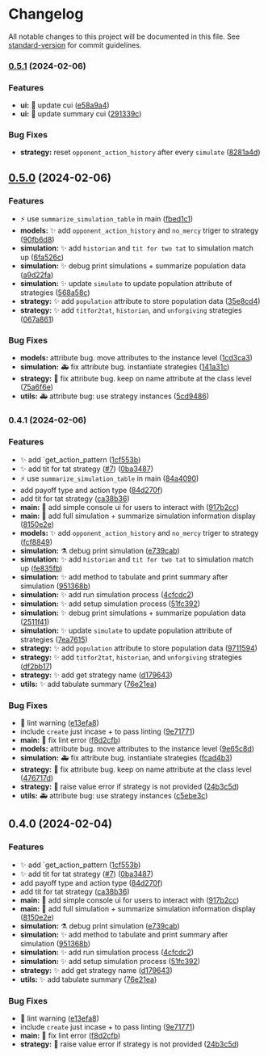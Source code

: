 # Changelog

All notable changes to this project will be documented in this file. See [standard-version](https://github.com/conventional-changelog/standard-version) for commit guidelines.

### [0.5.1](https://github.com/ProsperoKay/gametheory/compare/v0.5.0...v0.5.1) (2024-02-06)


### Features

* **ui:** :lipstick: update cui ([e58a9a4](https://github.com/ProsperoKay/gametheory/commit/e58a9a4e7af46d923fb7a82cd7407e790232e194))
* **ui:** :lipstick: update summary cui ([291339c](https://github.com/ProsperoKay/gametheory/commit/291339c5ff53b0785a338746ebed188c59e4a415))


### Bug Fixes

* **strategy:** reset `opponent_action_history` after every `simulate` ([8281a4d](https://github.com/ProsperoKay/gametheory/commit/8281a4d437ecb53e7c9693050145a5b7ab7d4207))

## [0.5.0](https://github.com/ProsperoKay/gametheory/compare/v0.4.0...v0.5.0) (2024-02-06)


### Features

* :zap: use `summarize_simulation_table` in main ([fbed1c1](https://github.com/ProsperoKay/gametheory/commit/fbed1c18628ded7921a90f90fcb6eff1a99d7a13))
* **models:** :sparkles: add `opponent_action_history` and `no_mercy` triger to strategy ([90fb6d8](https://github.com/ProsperoKay/gametheory/commit/90fb6d85e7d0ae6c808dac99858fdc5c9aeca635))
* **simulation:** :sparkles: add `historian` and `tit for two tat` to simulation match up ([6fa526c](https://github.com/ProsperoKay/gametheory/commit/6fa526ca4a1ea6859993aaddd32f201ca5a04c42))
* **simulation:** :sparkles: debug print simulations + summarize population data ([a9d22fa](https://github.com/ProsperoKay/gametheory/commit/a9d22fabffa7ff070862a001598298cfc6ac574a))
* **simulation:** :sparkles: update `simulate` to update population attribute of strategies ([568a58c](https://github.com/ProsperoKay/gametheory/commit/568a58c4a902f0c23eb4b55e0594a27e98b4eba6))
* **strategy:** :sparkles: add `population` attribute to store population data ([35e8cd4](https://github.com/ProsperoKay/gametheory/commit/35e8cd42e2496284b7940353fe67042d7155fa2e))
* **strategy:** :sparkles: add `titfor2tat`, `historian`, and `unforgiving` strategies ([067a861](https://github.com/ProsperoKay/gametheory/commit/067a86168b146f360b32d380ed858bd1b1f0f1c5))


### Bug Fixes

* **models:** attribute bug. move attributes to the instance level ([1cd3ca3](https://github.com/ProsperoKay/gametheory/commit/1cd3ca3cf75f065beed4f129c177453ba9fb6585))
* **simulation:** :ambulance: fix attribute bug. instantiate strategies ([141a31c](https://github.com/ProsperoKay/gametheory/commit/141a31c03f58b37c8213bbb5cce0ae8ff26ed278))
* **strategy:** :bug: fix attribute bug. keep on name attribute at the class level ([75a6f6e](https://github.com/ProsperoKay/gametheory/commit/75a6f6e8f4956e62b1ad5ec792f1c7480ea16be3))
* **utils:** :ambulance: attribute bug: use strategy instances ([5cd9486](https://github.com/ProsperoKay/gametheory/commit/5cd9486faea02db6038eed5d672d88ccfade66e9))

### 0.4.1 (2024-02-06)

### Features

* :sparkles: add `get_action_pattern ([1cf553b](https://github.com/ProsperoKay/gametheory/commit/1cf553b65cd3c89729a88dcb85ec4769abe6be90))
* :sparkles: add tit for tat strategy ([#7](https://github.com/ProsperoKay/gametheory/issues/7)) ([0ba3487](https://github.com/ProsperoKay/gametheory/commit/0ba3487aac5e50efa7d06de42a47b635e8808616))
* :zap: use `summarize_simulation_table` in main ([84a4090](https://github.com/ProsperoKay/gametheory/commit/84a4090666bc974903856e9de4e941c445607909))
* add payoff type and action type ([84d270f](https://github.com/ProsperoKay/gametheory/commit/84d270f02c50719e66c3b0c634149aa216ceae83))
* add tit for tat strategy ([ca38b36](https://github.com/ProsperoKay/gametheory/commit/ca38b361d120a0eb144f4c6411e8e00e090f5b74))
* **main:** :lipstick: add simple console ui for users to interact with ([917b2cc](https://github.com/ProsperoKay/gametheory/commit/917b2cc13202fe4ec547cdbb597bd80f767626e9))
* **main:** :triangular_flag_on_post: add full simulation + summarize simulation information display ([8150e2e](https://github.com/ProsperoKay/gametheory/commit/8150e2eabeee8b6a664835288f27c15848754abf))
* **models:** :sparkles: add `opponent_action_history` and `no_mercy` triger to strategy ([fcf8849](https://github.com/ProsperoKay/gametheory/commit/fcf884952743e7cb5384256302bcbcc3b25a4970))
* **simulation:** :alembic: debug print simulation ([e739cab](https://github.com/ProsperoKay/gametheory/commit/e739cabdf15ab4577f06b3a846d5d8e331dbca8f))
* **simulation:** :sparkles: add `historian` and `tit for two tat` to simulation match up ([fe835fb](https://github.com/ProsperoKay/gametheory/commit/fe835fbb10cb8f46a7b2973cb280d8fcde8190a4))
* **simulation:** :sparkles: add method to tabulate and print summary after simulation ([951368b](https://github.com/ProsperoKay/gametheory/commit/951368bf2182a6993ef5fd6a0db44033de62869b))
* **simulation:** :sparkles: add run simulation process ([4cfcdc2](https://github.com/ProsperoKay/gametheory/commit/4cfcdc208684c5713aec812b8f1a0feaf6f1677a))
* **simulation:** :sparkles: add setup simulation process ([51fc392](https://github.com/ProsperoKay/gametheory/commit/51fc39269eb21f77d203ec0063a18933b7d0d6ba))
* **simulation:** :sparkles: debug print simulations + summarize population data ([2511f41](https://github.com/ProsperoKay/gametheory/commit/2511f41c485cd56ea2ae581784c5038b6c294bd8))
* **simulation:** :sparkles: update `simulate` to update population attribute of strategies ([7ea7615](https://github.com/ProsperoKay/gametheory/commit/7ea7615511e68f1e2049031087e75e2017bf9b87))
* **strategy:** :sparkles: add `population` attribute to store population data ([9711594](https://github.com/ProsperoKay/gametheory/commit/97115948d3c19db9bd6c388dee2f0315e7d7a649))
* **strategy:** :sparkles: add `titfor2tat`, `historian`, and `unforgiving` strategies ([df2bb17](https://github.com/ProsperoKay/gametheory/commit/df2bb1779779304db38af039a54c6bb490caf336))
* **strategy:** :sparkles: add get strategy name ([d179643](https://github.com/ProsperoKay/gametheory/commit/d1796438414e612806b0f04a3a859ef74beac4ac))
* **utils:** :sparkles: add tabulate summary ([76e21ea](https://github.com/ProsperoKay/gametheory/commit/76e21ea85083c61baf4b249d190634d22c9eefb3))

### Bug Fixes

* :green_heart: lint warning ([e13efa8](https://github.com/ProsperoKay/gametheory/commit/e13efa81b25b04bbd8044982556a91bceba4ccdb))
* include `create` just incase + to pass linting ([9e71771](https://github.com/ProsperoKay/gametheory/commit/9e717713e30609861f601412a572abcc2754439d))
* **main:** :rotating_light: fix lint error ([f8d2cfb](https://github.com/ProsperoKay/gametheory/commit/f8d2cfbc754c1fe4633c3e448cbb9011fec1bd40))
* **models:** attribute bug. move attributes to the instance level ([9e65c8d](https://github.com/ProsperoKay/gametheory/commit/9e65c8d8765551a2ee15bbe738ab6d9445a9c26a))
* **simulation:** :ambulance: fix attribute bug. instantiate strategies ([fcad4b3](https://github.com/ProsperoKay/gametheory/commit/fcad4b33b7e51695e1120ac71b11de1a633a8841))
* **strategy:** :bug: fix attribute bug. keep on name attribute at the class level ([476717d](https://github.com/ProsperoKay/gametheory/commit/476717dcfc37b839632d0064c49d02344abc0426))
* **strategy:** :goal_net: raise value error if strategy is not provided ([24b3c5d](https://github.com/ProsperoKay/gametheory/commit/24b3c5d6a4301332ce7380a3f50e2cb96ed667dc))
* **utils:** :ambulance: attribute bug: use strategy instances ([c5ebe3c](https://github.com/ProsperoKay/gametheory/commit/c5ebe3c7700220fc5cb258a30cca6879164fdc15))

## 0.4.0 (2024-02-04)

### Features

* :sparkles: add `get_action_pattern ([1cf553b](https://github.com/ProsperoKay/gametheory/commit/1cf553b65cd3c89729a88dcb85ec4769abe6be90))
* :sparkles: add tit for tat strategy ([#7](https://github.com/ProsperoKay/gametheory/issues/7)) ([0ba3487](https://github.com/ProsperoKay/gametheory/commit/0ba3487aac5e50efa7d06de42a47b635e8808616))
* add payoff type and action type ([84d270f](https://github.com/ProsperoKay/gametheory/commit/84d270f02c50719e66c3b0c634149aa216ceae83))
* add tit for tat strategy ([ca38b36](https://github.com/ProsperoKay/gametheory/commit/ca38b361d120a0eb144f4c6411e8e00e090f5b74))
* **main:** :lipstick: add simple console ui for users to interact with ([917b2cc](https://github.com/ProsperoKay/gametheory/commit/917b2cc13202fe4ec547cdbb597bd80f767626e9))
* **main:** :triangular_flag_on_post: add full simulation + summarize simulation information display ([8150e2e](https://github.com/ProsperoKay/gametheory/commit/8150e2eabeee8b6a664835288f27c15848754abf))
* **simulation:** :alembic: debug print simulation ([e739cab](https://github.com/ProsperoKay/gametheory/commit/e739cabdf15ab4577f06b3a846d5d8e331dbca8f))
* **simulation:** :sparkles: add method to tabulate and print summary after simulation ([951368b](https://github.com/ProsperoKay/gametheory/commit/951368bf2182a6993ef5fd6a0db44033de62869b))
* **simulation:** :sparkles: add run simulation process ([4cfcdc2](https://github.com/ProsperoKay/gametheory/commit/4cfcdc208684c5713aec812b8f1a0feaf6f1677a))
* **simulation:** :sparkles: add setup simulation process ([51fc392](https://github.com/ProsperoKay/gametheory/commit/51fc39269eb21f77d203ec0063a18933b7d0d6ba))
* **strategy:** :sparkles: add get strategy name ([d179643](https://github.com/ProsperoKay/gametheory/commit/d1796438414e612806b0f04a3a859ef74beac4ac))
* **utils:** :sparkles: add tabulate summary ([76e21ea](https://github.com/ProsperoKay/gametheory/commit/76e21ea85083c61baf4b249d190634d22c9eefb3))

### Bug Fixes

* :green_heart: lint warning ([e13efa8](https://github.com/ProsperoKay/gametheory/commit/e13efa81b25b04bbd8044982556a91bceba4ccdb))
* include `create` just incase + to pass linting ([9e71771](https://github.com/ProsperoKay/gametheory/commit/9e717713e30609861f601412a572abcc2754439d))
* **main:** :rotating_light: fix lint error ([f8d2cfb](https://github.com/ProsperoKay/gametheory/commit/f8d2cfbc754c1fe4633c3e448cbb9011fec1bd40))
* **strategy:** :goal_net: raise value error if strategy is not provided ([24b3c5d](https://github.com/ProsperoKay/gametheory/commit/24b3c5d6a4301332ce7380a3f50e2cb96ed667dc))
